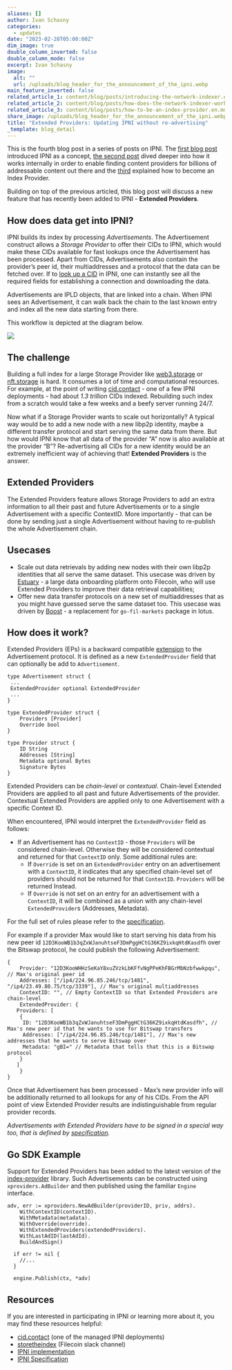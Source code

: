 ```yaml
---
aliases: []
author: Ivan Schasny
categories:
  - updates
date: "2023-02-28T05:00:00Z"
dim_image: true
double_column_inverted: false
double_column_mode: false
excerpt: Ivan Schasny
image:
  alt: ""
  url: /uploads/blog_header_for_the_announcement_of_the_ipni.webp
main_feature_inverted: false
related_article_1: content/blog/posts/introducing-the-network-indexer.en.md
related_article_2: content/blog/posts/how-does-the-network-indexer-work.en.md
related_article_3: content/blog/posts/how-to-be-an-index-provider.en.md
share_image: /uploads/blog_header_for_the_announcement_of_the_ipni.webp
title: "Extended Providers: Updating IPNI without re-advertising"
_template: blog_detail
---
```


This is the fourth blog post in a series of posts on IPNI. The [first blog post](https://filecoin.io/blog/posts/introducing-the-network-indexer/) introduced IPNI as a concept, [the second post](https://filecoin.io/blog/posts/how-does-the-network-indexer-work/) dived deeper into how it works internally in order to enable finding content providers for billions of addressable content out there and the [third](https://filecoin.io/blog/posts/how-to-be-an-index-provider/) explained how to become an Index Provider.

Building on top of the previous articled, this blog post will discuss a new feature that has recently been added to IPNI - **Extended Providers**.

## How does data get into IPNI?

IPNI builds its index by processing _Advertisements_. The Advertisement construct allows a _Storage Provider_ to offer their CIDs to IPNI, which would make these CIDs available for fast lookups once the Advertisement has been processed. Apart from CIDs, Advertisements also contain the provider’s peer id, their multiaddresses and a protocol that the data can be fetched over. If to [look up a CID](https://cid.contact/cid/bafybeia57mwbxw3csprt72a6bd6o4uedazn3vo6tv64xken6fgmaxtiugy) in IPNI, one can instantly see all the required fields for establishing a connection and downloading the data.

Advertisements are IPLD objects, that are linked into a chain. When IPNI sees an Advertisement, it can walk back the chain to the last known entry and index all the new data starting from there.

This workflow is depicted at the diagram below.

![](/uploads/ads-and-indexers.webp)

## The challenge

Building a full index for a large Storage Provider like [web3.storage](http://web3.storage/) or [nft.storage](http://nft.storage/) is hard. It consumes a lot of time and computational resources. For example, at the point of writing [cid.contact](http://cid.contact/) - one of a few IPNI deployments - had about _1.3 trillion_ CIDs indexed. Rebuilding such index from a scratch would take a few weeks and a beefy server running 24/7.

Now what if a Storage Provider wants to scale out horizontally? A typical way would be to add a new node with a new libp2p identity, maybe a different transfer protocol and start serving the same data from there. But how would IPNI know that all data of the provider “A” now is also available at the provider “B”? Re-advertising all CIDs for a new identity would be an extremely inefficient way of achieving that! **Extended Providers** is the answer.

## Extended Providers

The Extended Providers feature allows Storage Providers to add an extra information to all their past and future Advertisements or to a single Advertisement with a specific ContextID. More importantly - that can be done by sending just a single Advertisement without having to re-publish the whole Advertisement chain.

## Usecases

- Scale out data retrievals by adding new nodes with their own libp2p identities that all serve the same dataset. This usecase was driven by [Estuary](https://estuary.tech/) - a large data onboarding platform onto Filecoin, who will use Extended Providers to improve their data retrieval capabilities;
- Offer new data transfer protocols on a new set of multiaddresses that as you might have guessed serve the same dataset too. This usecase was driven by [Boost](https://boost.filecoin.io/) - a replacement for `go-fil-markets` package in lotus.

## How does it work?

Extended Providers (EPs) is a backward compatible [extension](https://github.com/ipni/specs/blob/main/IPNI.md#extendedprovider) to the Advertisement protocol. It is defined as a new `ExtendedProvider` field that can optionally be add to `Advertisement`.

    type Advertisement struct {
     ...
     ExtendedProvider optional ExtendedProvider
     ...
    }

    type ExtendedProvider struct {
        Providers [Provider]
        Override bool
    }

    type Provider struct {
        ID String
        Addresses [String]
        Metadata optional Bytes
        Signature Bytes
    }

Extended Providers can be _chain-level_ or _contextual_. Chain-level Extended Providers are applied to all past and future Advertisements of the provider. Contextual Extended Providers are applied only to one Advertisement with a specific Context ID.

When encountered, IPNI would interpret the `ExtendedProvider` field as follows:

- If an Advertisement has no `ContextID` - those `Providers` will be considered chain-level. Otherwise they will be considered contextual and returned for that `ContextID` only. Some additional rules are:
  - If `Override` is set on an `ExtendedProvider` entry on an advertisement with a `ContextID`, it indicates that any specified chain-level set of providers should not be returned for that `ContextID`. `Providers` will be returned Instead.
  - If `Override` is not set on an entry for an advertisement with a `ContextID`, it will be combined as a union with any chain-level `ExtendedProvider`s (Addresses, Metadata).

For the full set of rules please refer to the [specification](https://github.com/ipni/specs/blob/main/IPNI.md#extendedprovider).

For example if a provider Max would like to start serving his data from his new peer id `12D3KooWB1b3qZxWJanuhtseF3DmPggHCtG36KZ9ixkqHtdKasdfh` over the Bitswap protocol, he could publish the following Advertisement:

    {
        Provider: "12D3KooWHHzSeKaY8xuZVzkLbKFfvNgPPeKhFBGrMbNzbfwwkpqu", // Max's original peer id
        Addresses: ["/ip4/224.96.85.246/tcp/1481", "/ip4/23.49.80.75/tcp/3339"], // Max's original multiaddresses
        ContextID: "", // Empty ContextID so that Extended Providers are chain-level
        ExtendedProvider: {
       Providers: [
        {
         ID: "12D3KooWB1b3qZxWJanuhtseF3DmPggHCtG36KZ9ixkqHtdKasdfh", // Max's new peer id that he wants to use for Bitswap transfers
         Addresses: ["/ip4/224.96.85.246/tcp/1481"], // Max's new addresses that he wants to serve Bitswap over
         Metadata: "gBI=" // Metadata that tells that this is a Bitswap protocol
        }
       ]
        }
    }

Once that Advertisement has been processed - Max’s new provider info will be additionally returned to all lookups for any of his CIDs. From the API point of view Extended Provider results are indistinguishable from regular provider records.

_Advertisements with Extended Providers have to be signed in a special way too, that is defined by_ [_specification_](https://github.com/ipni/specs/blob/main/IPNI.md#extendedprovider)_._

## Go SDK Example

Support for Extended Providers has been added to the latest version of the [index-provider](https://github.com/ipni/index-provider) library. Such Advertisements can be constructed using `xproviders.AdBuilder` and then published using the familiar `Engine` interface.

    adv, err := xproviders.NewAdBuilder(providerID, priv, addrs).
        WithContextID(contextID).
        WithMetadata(metadata).
        WithOverride(override).
        WithExtendedProviders(extendedProviders).
        WithLastAdID(lastAdId).
        BuildAndSign()

      if err != nil {
        //...
      }

      engine.Publish(ctx, *adv)

## Resources

If you are interested in participating in IPNI or learning more about it, you may find these resources helpful:

- [cid.contact](http://cid.contact/) (one of the managed IPNI deployments)
- [storetheindex](https://filecoinproject.slack.com/archives/C02T827T9N0) (Filecoin slack channel)
- [IPNI implementation](https://github.com/ipni/storetheindex)
- [IPNI Specification](https://docs.google.com/presentation/d/1_xbjDMOezZgIUfIykM_rmlMuZomhJIfqsmjlEG0rOlk/edit#slide=id.g1369cabc519_0_117)
